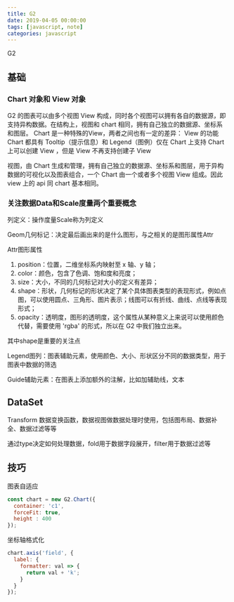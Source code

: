 ```yaml
---
title: G2
date: 2019-04-05 00:00:00
tags: [javascript, note]
categories: javascript
---
```


G2

<!-- more -->

## 基础

### Chart 对象和 View 对象

G2 的图表可以由多个视图 View 构成，同时各个视图可以拥有各自的数据源，即支持异构数据。在结构上，视图和 chart 相同，拥有自己独立的数据源、坐标系和图层。
Chart 是一种特殊的View，两者之间也有一定的差异：
View 的功能 Chart 都具有
Tooltip（提示信息）和 Legend（图例）仅在 Chart 上支持
Chart 上可以创建 View ，但是 View 不再支持创建子 View

视图，由 Chart 生成和管理，拥有自己独立的数据源、坐标系和图层，用于异构数据的可视化以及图表组合，一个 Chart 由一个或者多个视图 View 组成。因此 view 上的 api 同 chart 基本相同。

### 关注数据Data和Scale度量两个重要概念

列定义：操作度量Scale称为列定义

Geom几何标记：决定最后画出来的是什么图形，与之相关的是图形属性Attr

Attr图形属性

1. position：位置，二维坐标系内映射至 x 轴、y 轴；
2. color：颜色，包含了色调、饱和度和亮度；
3. size：大小，不同的几何标记对大小的定义有差异；
4. shape：形状，几何标记的形状决定了某个具体图表类型的表现形式，例如点图，可以使用圆点、三角形、图片表示；线图可以有折线、曲线、点线等表现形式；
5. opacity：透明度，图形的透明度，这个属性从某种意义上来说可以使用颜色代替，需要使用 'rgba' 的形式，所以在 G2 中我们独立出来。

其中shape是重要的关注点

Legend图列：图表辅助元素，使用颜色、大小、形状区分不同的数据类型，用于图表中数据的筛选

Guide辅助元素：在图表上添加额外的注解，比如加辅助线，文本

## DataSet

Transform 数据变换函数，数据视图做数据处理时使用，包括图布局、数据补全、数据过滤等等

通过type决定如何处理数据，fold用于数据字段展开，filter用于数据过滤等

## 技巧

图表自适应

```js
const chart = new G2.Chart({
  container: 'c1',
  forceFit: true,
  height : 400
});
```

坐标轴格式化

```js
chart.axis('field', {
  label: {
    formatter: val => {
      return val + 'k';
    }
  }
});
```